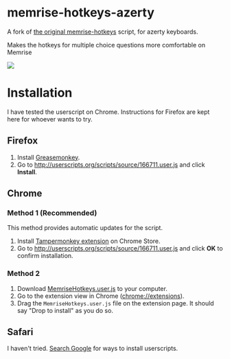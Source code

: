memrise-hotkeys-azerty
======================

A fork of [the original memrise-hotkeys](http://github.com/raneksi/memrise-hotkeys) script, for azerty keyboards.

Makes the hotkeys for multiple choice questions more comfortable on Memrise

![](https://raw.github.com/raneksi/memrise-hotkeys/gh-pages/garden_multiple_choice.png)

# Installation

I have tested the userscript on Chrome. Instructions for Firefox are kept here for whoever wants to try.

## Firefox

1. Install [Greasemonkey](https://addons.mozilla.org/en-US/firefox/addon/greasemonkey/).
2. Go to http://userscripts.org/scripts/source/166711.user.js and click **Install**.

## Chrome

### Method 1 (Recommended)

This method provides automatic updates for the script.

1. Install [Tampermonkey extension](https://chrome.google.com/webstore/detail/tampermonkey/dhdgffkkebhmkfjojejmpbldmpobfkfo) on Chrome Store.
2. Go to http://userscripts.org/scripts/source/166711.user.js and click **OK** to confirm installation.

### Method 2

1. Download [MemriseHotkeys.user.js](https://github.com/raneksi/memrise-hotkeys/raw/master/MemriseHotkeys.user.js) to your computer.
2. Go to the extension view in Chrome ([chrome://extensions](chrome://extensions)).
3. Drag the `MemriseHotkeys.user.js` file on the extension page. It should say "Drop to install" as you do so.

## Safari

I haven't tried. [Search Google](https://www.google.com/search?q=install+userscripts+safari) for ways to install userscripts.
